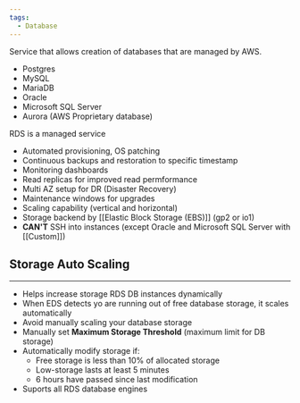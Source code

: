 ```yaml
---
tags:
  - Database
---
```

Service that allows creation of databases that are managed by AWS.
- Postgres
- MySQL
- MariaDB
- Oracle
- Microsoft SQL Server
- Aurora (AWS Proprietary database) 

RDS is a managed service
- Automated provisioning, OS patching
- Continuous backups and restoration to specific timestamp
- Monitoring dashboards
- Read replicas for improved read permformance
- Multi AZ setup for DR (Disaster Recovery)
- Maintenance windows for upgrades
- Scaling capability (vertical and horizontal)
- Storage backend by [[Elastic Block Storage (EBS)]] (gp2 or io1)
- __CAN'T__ SSH into instances (except Oracle and Microsoft SQL Server with [[Custom]])

## Storage Auto Scaling
---
- Helps increase storage RDS DB instances dynamically
- When EDS detects yo are running out of free database storage, it scales automatically
- Avoid manually scaling your database storage
- Manually set __Maximum Storage Threshold__ (maximum limit for DB storage)
- Automatically modify storage if:
	- Free storage is less than 10% of allocated storage
	- Low-storage lasts at least 5 minutes
	- 6 hours have passed since last modification
- Suports all RDS database engines

